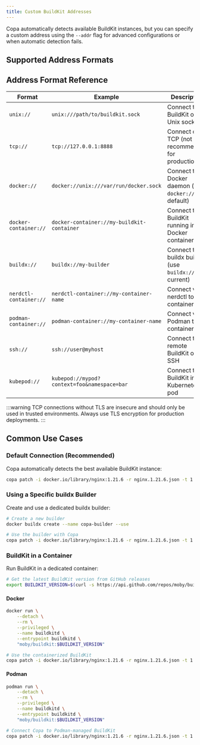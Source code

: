 ```yaml
---
title: Custom BuildKit Addresses
---
```


Copa automatically detects available BuildKit instances, but you can specify a custom address using the `--addr` flag for advanced configurations or when automatic detection fails.

## Supported Address Formats

## Address Format Reference

| Format                 | Example                                     | Description                                             |
| ---------------------- | ------------------------------------------- | ------------------------------------------------------- |
| `unix://`              | `unix:///path/to/buildkit.sock`             | Connect to BuildKit over Unix socket                    |
| `tcp://`               | `tcp://127.0.0.1:8888`                      | Connect over TCP (not recommended for production)       |
| `docker://`            | `docker://unix:///var/run/docker.sock`      | Connect to Docker daemon (use `docker://` for default)  |
| `docker-container://`  | `docker-container://my-buildkit-container`  | Connect to BuildKit running in Docker container         |
| `buildx://`            | `buildx://my-builder`                       | Connect to buildx builder (use `buildx://` for current) |
| `nerdctl-container://` | `nerdctl-container://my-container-name`     | Connect via nerdctl to container                        |
| `podman-container://`  | `podman-container://my-container-name`      | Connect via Podman to container                         |
| `ssh://`               | `ssh://user@myhost`                         | Connect to remote BuildKit over SSH                     |
| `kubepod://`           | `kubepod://mypod?context=foo&namespace=bar` | Connect to BuildKit in Kubernetes pod                   |

:::warning
TCP connections without TLS are insecure and should only be used in trusted environments. Always use TLS encryption for production deployments.
:::

## Common Use Cases

### Default Connection (Recommended)

Copa automatically detects the best available BuildKit instance:

```bash
copa patch -i docker.io/library/nginx:1.21.6 -r nginx.1.21.6.json -t 1.21.6-patched
```

### Using a Specific buildx Builder

Create and use a dedicated buildx builder:

```bash
# Create a new builder
docker buildx create --name copa-builder --use

# Use the builder with Copa
copa patch -i docker.io/library/nginx:1.21.6 -r nginx.1.21.6.json -t 1.21.6-patched --addr buildx://copa-builder
```

### BuildKit in a Container

Run BuildKit in a dedicated container:

```bash
# Get the latest BuildKit version from GitHub releases
export BUILDKIT_VERSION=$(curl -s https://api.github.com/repos/moby/buildkit/releases/latest | grep '"tag_name":' | sed -E 's/.*"([^"]+)".*/\1/')
```

#### Docker

```bash
docker run \
    --detach \
    --rm \
    --privileged \
    --name buildkitd \
    --entrypoint buildkitd \
    "moby/buildkit:$BUILDKIT_VERSION"

# Use the containerized BuildKit
copa patch -i docker.io/library/nginx:1.21.6 -r nginx.1.21.6.json -t 1.21.6-patched --addr docker-container://buildkitd
```

#### Podman

```bash
podman run \
    --detach \
    --rm \
    --privileged \
    --name buildkitd \
    --entrypoint buildkitd \
    "moby/buildkit:$BUILDKIT_VERSION"

# Connect Copa to Podman-managed BuildKit
copa patch -i docker.io/library/nginx:1.21.6 -r nginx.1.21.6.json -t 1.21.6-patched --addr podman-container://buildkitd
```
